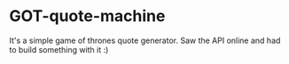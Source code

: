 # GOT-quote-machine
It's a simple game of thrones quote generator. Saw the API online and had to build something with it :)
